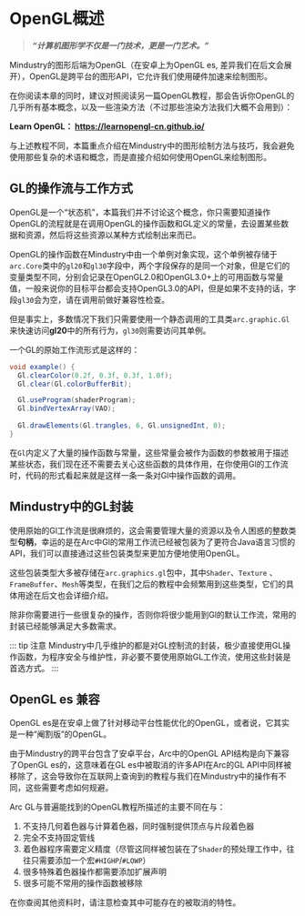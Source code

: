 # OpenGL概述

> ***“计算机图形学不仅是一门技术，更是一门艺术。”***

Mindustry的图形后端为OpenGL（在安卓上为OpenGL es, 差异我们在后文会展开），OpenGL是跨平台的图形API，它允许我们使用硬件加速来绘制图形。

在你阅读本章的同时，建议对照阅读另一篇OpenGL教程，那会告诉你OpenGL的几乎所有基本概念，以及一些渲染方法（不过那些渲染方法我们大概不会用到）：

**Learn OpenGL： https://learnopengl-cn.github.io/**

与上述教程不同，本篇重点介绍在Mindustry中的图形绘制方法与技巧，我会避免使用那些复杂的术语和概念，而是直接介绍如何使用OpenGL来绘制图形。

## GL的操作流与工作方式

OpenGL是一个“状态机”，本篇我们并不讨论这个概念，你只需要知道操作OpenGL的流程就是在调用OpenGL的操作函数和GL定义的常量，去设置某些数据和资源，然后将这些资源以某种方式绘制出来而已。

OpenGL的操作函数在Mindustry中由一个单例对象实现，这个单例被存储于`arc.Core`类中的`gl20`和`gl30`字段中，两个字段保存的是同一个对象，但是它们的变量类型不同，分别会记录在OpenGL2.0和OpenGL3.0+上的可用函数与常量值，一般来说你的目标平台都会支持OpenGL3.0的API，但是如果不支持的话，字段`gl30`会为空，请在调用前做好兼容性检查。

但是事实上，多数情况下我们只需要使用一个静态调用的工具类`arc.graphic.Gl`来快速访问**gl20**中的所有行为，`gl30`则需要访问其单例。

一个GL的原始工作流形式是这样的：

```java
void example() {
  Gl.clearColor(0.2f, 0.3f, 0.3f, 1.0f);
  Gl.clear(Gl.colorBufferBit);

  Gl.useProgram(shaderProgram);
  Gl.bindVertexArray(VAO);
  
  Gl.drawElements(Gl.trangles, 6, Gl.unsignedInt, 0);
}
```

在`Gl`内定义了大量的操作函数与常量，这些常量会被作为函数的参数被用于描述某些状态，我们现在还不需要去关心这些函数的具体作用，在你使用Gl的工作流时，代码的形式看起来就是这样一条一条对Gl中操作函数的调用。

## Mindustry中的GL封装

使用原始的Gl工作流是很麻烦的，这会需要管理大量的资源以及令人困惑的整数类型**句柄**，幸运的是在Arc中Gl的常用工作流已经被包装为了更符合Java语言习惯的API，我们可以直接通过这些包装类型来更加方便地使用OpenGL。

这些包装类型大多被存储在`arc.graphics.gl`包中，其中`Shader`、`Texture`
、`FrameBuffer`、`Mesh`等类型，在我们之后的教程中会频繁用到这些类型，它们的具体用途在后文也会详细介绍。

除非你需要进行一些很复杂的操作，否则你将很少能用到Gl的默认工作流，常用的封装已经能够满足大多数需求。

::: tip 注意
Mindustry中几乎维护的都是对GL控制流的封装，极少直接使用GL操作函数，为程序安全与维护性，非必要不要使用原始GL工作流，使用这些封装是首选方式。
:::

## OpenGL es 兼容

OpenGL es是在安卓上做了针对移动平台性能优化的OpenGL，或者说，它其实是一种“阉割版”的OpenGL。

由于Mindustry的跨平台包含了安卓平台，Arc中的OpenGL API结构是向下兼容了OpenGL es的，这意味着在GL es中被取消的许多API在Arc的GL API中同样被移除了，这会导致你在互联网上查询到的教程与我们在Mindustry中的操作有不同，这些需要考虑如何规避。

Arc GL与普遍能找到的OpenGL教程所描述的主要不同在与：

1. 不支持几何着色器与计算着色器，同时强制提供顶点与片段着色器
2. 完全不支持固定管线
3. 着色器程序需要定义精度（尽管这同样被包装在了`Shader`的预处理工作中，往往只需要添加一个宏`#HIGHP`/`#LOWP`）
4. 很多特殊着色器操作都需要添加扩展声明
5. 很多可能不常用的操作函数被移除

在你查阅其他资料时，请注意检查其中可能存在的被取消的特性。
